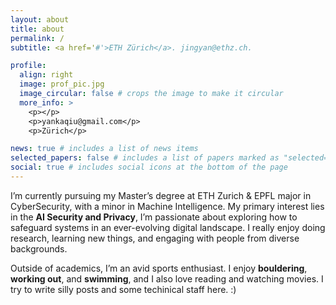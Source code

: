 ```yaml
---
layout: about
title: about
permalink: /
subtitle: <a href='#'>ETH Zürich</a>. jingyan@ethz.ch.

profile:
  align: right
  image: prof_pic.jpg
  image_circular: false # crops the image to make it circular
  more_info: >
    <p></p>
    <p>yankaqiu@gmail.com</p>
    <p>Zürich</p>

news: true # includes a list of news items
selected_papers: false # includes a list of papers marked as "selected={true}"
social: true # includes social icons at the bottom of the page
---
```


I’m currently pursuing my Master’s degree at ETH Zurich & EPFL major in CyberSecurity, with a minor in Machine Intelligence. My primary interest lies in the  **AI Security and Privacy**, I’m passionate about exploring how to safeguard systems in an ever-evolving digital landscape.
I really enjoy doing research, learning new things, and engaging with people from diverse backgrounds.

Outside of academics, I’m an avid sports enthusiast. I enjoy **bouldering**, **working out**, and **swimming**, and I also love reading and watching movies. I try to write silly posts and some techinical staff here. :)
